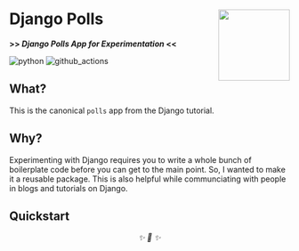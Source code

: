 <h1>Django Polls<img src='https://user-images.githubusercontent.com/30027932/149640721-177e46fc-f108-4cd7-a379-5446b414fd32.png' align='right' width='128' height='128'></h1>

<strong>>> <i>Django Polls App for Experimentation</i> <<</strong>

</div>

![python](https://img.shields.io/badge/Python-3776AB?style=for-the-badge&logo=python&logoColor=white)
![github_actions](https://img.shields.io/badge/GitHub_Actions-2088FF?style=for-the-badge&logo=github-actions&logoColor=white)

## What?

This is the canonical `polls` app from the Django tutorial.

## Why?

Experimenting with Django requires you to write a whole bunch of boilerplate code before you can get to the main point. So, I wanted to make it a reusable package. This is also helpful while communciating with people in blogs and tutorials on Django.

## Quickstart





<div align="center">
<i> ✨ 🍰 ✨ </i>
</div>
